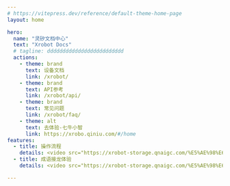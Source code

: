 ```yaml
---
# https://vitepress.dev/reference/default-theme-home-page
layout: home

hero:
  name: "灵矽文档中心"
  text: "Xrobot Docs"
  # tagline: ddddddddddddddddddddddddd
  actions:
    - theme: brand
      text: 设备文档
      link: /xrobot/
    - theme: brand
      text: API参考
      link: /xrobot/api/
    - theme: brand
      text: 常见问题
      link: /xrobot/faq/
    - theme: alt
      text: 去体验-七牛小智
      link: https://xrobo.qiniu.com/#/home
features:
  - title: 操作流程
    details: <video src="https://xrobot-storage.qnaigc.com/%E5%AE%98%E6%96%B9%E6%96%87%E6%A1%A3%E7%B4%A0%E6%9D%90%28%E5%8B%BF%E5%88%A0%29/%E6%93%8D%E4%BD%9C%E6%B5%81%E7%A8%8B.mov" controls="controls"></video>
  - title: 成语接龙体验
    details: <video src="https://xrobot-storage.qnaigc.com/%E5%AE%98%E6%96%B9%E6%96%87%E6%A1%A3%E7%B4%A0%E6%9D%90%28%E5%8B%BF%E5%88%A0%29/%E6%88%90%E8%AF%AD%E6%8E%A5%E9%BE%99%E4%BD%93%E9%AA%8C.mov" controls="controls"></video>

---
```

